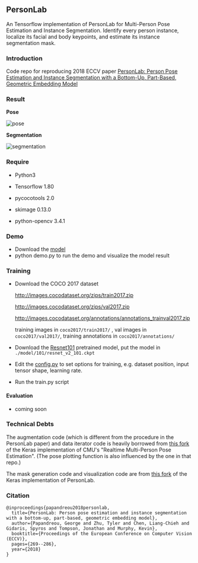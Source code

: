 ## PersonLab

An Tensorflow implementation of PersonLab for Multi-Person Pose Estimation and Instance Segmentation. Identify every person instance, localize its facial and body keypoints, and estimate its instance segmentation mask.


### Introduction

Code repo for reproducing 2018 ECCV paper [PersonLab: Person Pose Estimation and Instance Segmentation with a Bottom-Up, Part-Based, Geometric Embedding Model](https://link.springer.com/chapter/10.1007/978-3-030-01264-9_17) 

### Result

**Pose**

![pose](https://github.com/scnuhealthy/Tensorflow_PersonLab/blob/master/demo_result/pose.jpg)

**Segmentation**

![segmentation](https://github.com/scnuhealthy/Tensorflow_PersonLab/blob/master/demo_result/instances_masks.jpg)

### Require

* Python3

* Tensorflow 1.80
* pycocotools  2.0
* skimage  0.13.0
* python-opencv 3.4.1



### Demo

* Download the [model](https://www.dropbox.com/sh/nvl39oxwwrzzysx/AADzVaWp4fxBjnnMdaLm8NUya?dl=0)
* python demo.py to run the demo and visualize the model result



### Training

* Download the COCO 2017 dataset

  http://images.cocodataset.org/zips/train2017.zip

  http://images.cocodataset.org/zips/val2017.zip

  http://images.cocodataset.org/annotations/annotations_trainval2017.zip

  training images in `coco2017/train2017/` , val images in `coco2017/val2017/`, training annotations in `coco2017/annotations/`

* Download the [Resnet101](http://download.tensorflow.org/models/resnet_v2_101_2017_04_14.tar.gz) pretrained model, put the model in `./model/101/resnet_v2_101.ckpt`

* Edit the [config.py](https://github.com/scnuhealthy/Tensorflow_PersonLab/blob/master/config.py) to set options for training, e.g. dataset position, input tensor shape, learning rate. 
* Run the train.py script

#### Evaluation

* coming soon

### Technical Debts

The augmentation code (which is different from the procedure in the PersonLab paper) and data iterator code is heavily borrowed from [this fork](https://github.com/anatolix/keras_Realtime_Multi-Person_Pose_Estimation) of the Keras implementation of CMU's "Realtime Multi-Person Pose Estimation". (The pose plotting function is also influenced by the one in that repo.)

The mask generation code and visualization code are from [this fork](https://github.com/octiapp/KerasPersonLab) of the Keras implementation of PersonLab.

### Citation

```
@inproceedings{papandreou2018personlab,
  title={PersonLab: Person pose estimation and instance segmentation with a bottom-up, part-based, geometric embedding model},
  author={Papandreou, George and Zhu, Tyler and Chen, Liang-Chieh and Gidaris, Spyros and Tompson, Jonathan and Murphy, Kevin},
  booktitle={Proceedings of the European Conference on Computer Vision (ECCV)},
  pages={269--286},
  year={2018}
}
```
